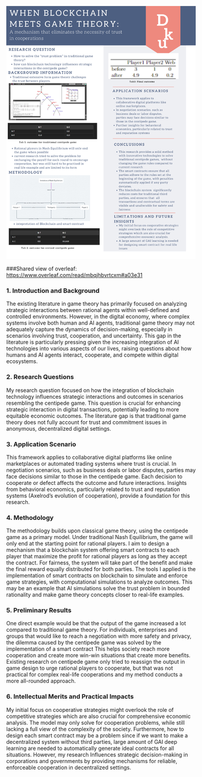 ![poster](Graph/poster1.png)

###Shared view of overleaf: https://www.overleaf.com/read/mbqjhbvrtcxm#a03e31

### 1. Introduction and Background

The existing literature in game theory has primarily focused on analyzing strategic interactions between rational agents within well-defined and controlled environments. However, in the digital economy, where complex systems involve both human and AI agents, traditional game theory may not adequately capture the dynamics of decision-making, especially in scenarios involving trust, cooperation, and uncertainty. This gap in the literature is particularly pressing given the increasing integration of AI technologies into various aspects of our lives, raising questions about how humans and AI agents interact, cooperate, and compete within digital ecosystems.

### 2. Research Questions

My research question focused on how the integration of blockchain technology influences strategic interactions and outcomes in scenarios resembling the centipede game. This question is crucial for enhancing strategic interaction in digital transactions, potentially leading to more equitable economic outcomes. The literature gap is that traditional game theory does not fully account for trust and commitment issues in anonymous, decentralized digital settings.



### 3. Application Scenario

This framework applies to collaborative digital platforms like online marketplaces or automated trading systems where trust is crucial. In negotiation scenarios, such as business deals or labor disputes, parties may face decisions similar to those in the centipede game. Each decision to cooperate or defect affects the outcome and future interactions. Insights from behavioral economics, particularly related to trust and reputation systems (Axelrod’s evolution of cooperation), provide a foundation for this research. 

### 4. Methodology

The methodology builds upon classical game theory, using the centipede game as a primary model. Under traditional Nash Equilibrium, the game will only end at the starting point for rational players. I aim to design a mechanism that a blockchain system offering smart contracts to each player that maximize the profit for rational players as long as they accept the contract. For fairness, the system will take part of the benefit and make the final reward equally distributed for both parties. The tools I applied is the implementation of smart contracts on blockchain to simulate and enforce game strategies, with computational simulations to analyze outcomes. This may be an example that AI simulations solve the trust problem in bounded rationality and make game theory concepts closer to real-life examples.

### 5. Preliminary Results

One direct example would be that the output of the game increased a lot compared to traditional game theory. For individuals, enterprises and groups that would like to reach a negotiation with more safety and privacy, the dilemma caused by the centipede game was solved by the implementation of a smart contract This helps society reach more cooperation and create more win-win situations that create more benefits. Existing research on centipede game only tried to reassign the output in game design to urge rational players to cooperate, but that was not practical for complex real-life cooperations and my method conducts a more all-rounded approach.

### 6. Intellectual Merits and Practical Impacts

My initial focus on cooperative strategies might overlook the role of competitive strategies which are also crucial for comprehensive economic analysis. The model may only solve for cooperation problems, while still lacking a full view of the complexity of the society. Furthermore, how to design each smart contract may be a problem since if we want to make a decentralized system without third parties, large amount of GAI deep learning are needed to automatically generate ideal contracts for all situations. However, my research Influences strategic decision-making in corporations and governments by providing mechanisms for reliable, enforceable cooperation in decentralized settings.
